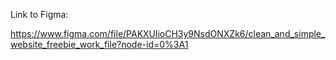 Link to Figma: 

https://www.figma.com/file/PAKXUlioCH3y9NsdONXZk6/clean_and_simple_website_freebie_work_file?node-id=0%3A1
